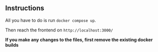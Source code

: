 ## Instructions

All you have to do is run `docker compose up`.

Then reach the frontend on `http://localhost:3000/`

**If you make any changes to the files, first remove the existing docker builds**
